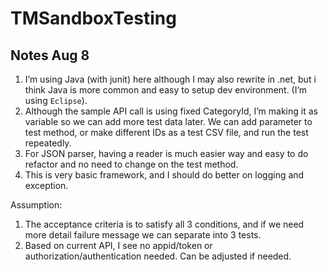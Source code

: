 # TMSandboxTesting

## Notes Aug 8

1. I’m using Java (with junit) here although I may also rewrite in .net, but i think Java is more common and easy to setup dev environment. (I’m using `Eclipse`).
2. Although the sample API call is using fixed CategoryId, I’m making it as variable so we can add more test data later. We can add parameter to test method, or make different IDs as a test CSV file, and run the test repeatedly.
3. For JSON parser, having a reader is much easier way and easy to do refactor and no need to change on the test method.
4. This is very basic framework, and I should do better on logging and exception.

Assumption:
1. The acceptance criteria is to satisfy all 3 conditions, and if we need more detail failure message we can separate into 3 tests.
2. Based on current API, I see no appid/token or authorization/authentication needed. Can be adjusted if needed.
